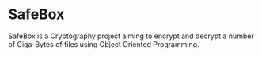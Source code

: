 # SafeBox
SafeBox is a Cryptography project aiming to encrypt and decrypt a number of Giga-Bytes of files using Object Oriented Programming.
